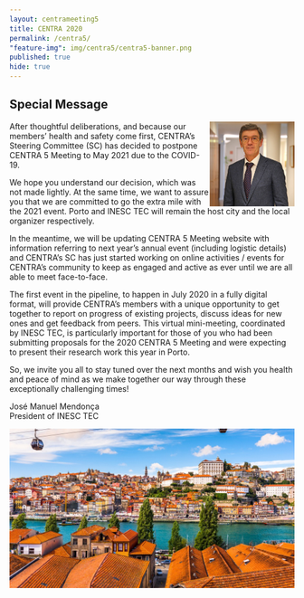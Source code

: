 ```yaml
---
layout: centrameeting5
title: CENTRA 2020
permalink: /centra5/
"feature-img": img/centra5/centra5-banner.png
published: true
hide: true
---
```


## Special Message

<p>
<img src="/img/centra5/centra5-president-inesctec.jpg" style="width:150px;" align="right"/>
</p>

<!--Dear all,

We could not be more excited to welcome you in May 2020 at the UNESCO’s World Heritage City of Porto for the first CENTRA Meeting ever held in Europe. This is a true sign that the collaborative and partnering framework CENTRA stands for is expanding beyond its original borders and strengthening the foundations for a truly global and impactful cyberinfrastructure research and innovation community.

2020 is a year of celebration for INESC TEC. We will be commemorating 35 years of commitment to scientific knowledge advancement and technology transfer in leading application domains and to forging long-lasting partnerships, first in Portugal, and over the years, across several regions of the globe. As an organization that has been successfully bridging academia with industries and application markets and is more than ever engaged in internationalization activities, being part of CENTRA’s community is a great honor and stimulus to INESC TEC’s role as a connecting transnational S&T partner.

Therefore, once again, we really look forward to meeting you all in Porto, a city with a character of its own that has been a gateway for a new and more connected world for centuries. What a perfect stage to host the 5th edition of our CENTRA meeting!

CENTRA's activities are funded in part by the National Science Foundation (NSF ACI Award 1550126) of the USA, the Ministry of Science and Technology (MOST) of Taiwan, the National Institute of Information and Communications Technologies (NICT) of Japan, and the Institute for Systems and Computer Engineering, Technology and Science (INESC TEC) of Portugal. We are very thankful for the support of all these sponsors.

José Manuel Mendonça<br>
President of INESC TEC-->

After thoughtful deliberations, and because our members’ health and safety come first, CENTRA’s Steering Committee (SC) has decided to postpone CENTRA 5 Meeting to May 2021 due to the COVID-19.  

We hope you understand our decision, which was not made lightly. At the same time, we want to assure you that we are committed to go the extra mile with the 2021 event. Porto and INESC TEC will remain the host city and the local organizer respectively.  

In the meantime, we will be updating CENTRA 5 Meeting website with information referring to next year’s annual event (including logistic details) and CENTRA’s SC has just started working on online activities / events for CENTRA’s community to keep as engaged and active as ever until we are all able to meet face-to-face.   

The first event in the pipeline, to happen in July 2020 in a fully digital format, will provide CENTRA’s members with a unique opportunity to get together to report on progress of existing projects, discuss ideas for new ones and get feedback from peers. This virtual mini-meeting, coordinated by INESC TEC, is particularly important for those of you who had been submitting proposals for the 2020 CENTRA 5 Meeting and were expecting to present their research work this year in Porto.  

So, we invite you all to stay tuned over the next months and wish you health and peace of mind as we make together our way through these exceptionally challenging times!  
  
José Manuel Mendonça  
President of INESC TEC


<img src="/img/centra5/centra5-porto1.jpg" style="width:1050px">
